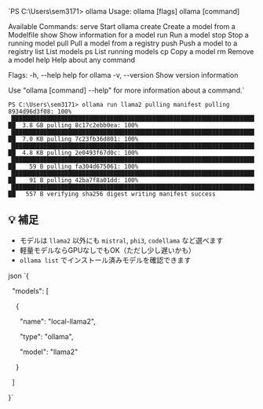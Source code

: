 `PS C:\Users\sem3171> ollama
Usage:
  ollama [flags]
  ollama [command]

Available Commands:
  serve       Start ollama
  create      Create a model from a Modelfile
  show        Show information for a model
  run         Run a model
  stop        Stop a running model
  pull        Pull a model from a registry
  push        Push a model to a registry
  list        List models
  ps          List running models
  cp          Copy a model
  rm          Remove a model
  help        Help about any command

Flags:
  -h, --help      help for ollama
  -v, --version   Show version information

Use "ollama [command] --help" for more information about a command.`

`PS C:\Users\sem3171> ollama run llama2
pulling manifest
pulling 8934d96d3f08: 100% ▕███████████████████████████████████████████████████████████████████████▏ 3.8 GB
pulling 8c17c2ebb0ea: 100% ▕███████████████████████████████████████████████████████████████████████▏ 7.0 KB
pulling 7c23fb36d801: 100% ▕███████████████████████████████████████████████████████████████████████▏ 4.8 KB
pulling 2e0493f67d0c: 100% ▕███████████████████████████████████████████████████████████████████████▏   59 B
pulling fa304d675061: 100% ▕███████████████████████████████████████████████████████████████████████▏   91 B
pulling 42ba7f8a01dd: 100% ▕███████████████████████████████████████████████████████████████████████▏  557 B
verifying sha256 digest
writing manifest
success`
## 💡 補足

- モデルは `llama2` 以外にも `mistral`, `phi3`, `codellama` など選べます
- 軽量モデルならGPUなしでもOK（ただし少し遅いかも）
- `ollama list` でインストール済みモデルを確認できます

json
`{

  "models": [

    {

      "name": "local-llama2",

      "type": "ollama",

      "model": "llama2"

    }

  ]

}`
